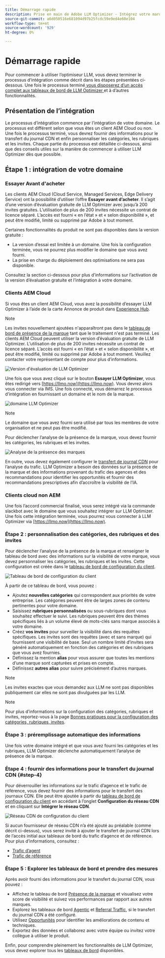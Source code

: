 ```yaml
---
title: Démarrage rapide
description: Prise en main de Adobe LLM Optimizer - Intégrez votre marque, déverrouillez les informations de visibilité de l’IA et explorez les tableaux de bord pour améliorer les performances des recherches.
source-git-commit: a6d050516e681094d97b25fcdc59e9ed4e60e104
workflow-type: tm+mt
source-wordcount: '929'
ht-degree: 0%

---
```



# Démarrage rapide

Pour commencer à utiliser l’optimiseur LLM, vous devez terminer le processus d’intégration comme décrit dans les étapes présentées ci-dessous. Une fois le processus terminé[&#x200B; vous disposerez d’un accès complet aux tableaux de bord de LLM Optimizer &#x200B;](/help/dashboards/dashboards-overview.md)et à d’autres fonctionnalités.

## Présentation de l’intégration

Le processus d’intégration commence par l’intégration de votre domaine. Le processus est différent selon que vous êtes un client AEM Cloud ou non. Une fois le processus terminé, vous devrez fournir des informations pour le transfert du journal CDN et enfin personnaliser les catégories, les rubriques et les invites. Chaque partie du processus est détaillée ci-dessous, ainsi que des conseils utiles sur la manière de commencer à utiliser LLM Optimizer dès que possible.

## Étape 1 : intégration de votre domaine

### Essayer Avant d&#39;acheter

Les clients AEM Cloud (Cloud Service, Managed Services, Edge Delivery Service) ont la possibilité d’utiliser l’offre **Essayer avant d’acheter**. Il s’agit d’une version d’évaluation gratuite de LLM Optimizer avec jusqu’à 200 invites gratuites. L’utilisation de plus de 200 invites nécessite un contrat de licence séparé. L’accès est fourni « en l’état » et « selon disponibilité », et peut être modifié, limité ou supprimé par Adobe à tout moment.

Certaines fonctionnalités du produit ne sont pas disponibles dans la version gratuite :

* La version d’essai est limitée à un domaine. Une fois la configuration terminée, vous ne pourrez plus modifier le domaine que vous avez fourni.
* La prise en charge du déploiement des optimisations ne sera pas disponible.

Consultez la section ci-dessous pour plus d’informations sur l’activation de la version d’évaluation gratuite et l’intégration à votre domaine.

### Clients AEM Cloud

Si vous êtes un client AEM Cloud, vous avez la possibilité d’essayer LLM Optimizer à l’aide de la carte Annonce de produit dans [Experience Hub](https://experienceleague.adobe.com/fr/docs/experience-manager-cloud-service/content/experience-hub/experience-hub).

>[!NOTE]
>Les invites nouvellement ajoutées n&#39;apparaîtront pas dans le [tableau de bord de présence de la marque](/help/dashboards/brand-presence.md) tant que le traitement n&#39;est pas terminé. Les clients AEM Cloud peuvent utiliser la version d’évaluation gratuite de LLM Optimizer. L’utilisation de plus de 200 invites nécessite un contrat de licence séparé. L’accès est fourni « en l’état » et « selon disponibilité », et peut être modifié, limité ou supprimé par Adobe à tout moment. Veuillez contacter votre représentant de compte pour plus d’informations.

![Version d&#39;évaluation de LLM Optimizer](/help/overview/assets/llm-trial.png)

Une fois que vous avez cliqué sur le bouton **Essayer LLM Optimizer**, vous êtes redirigé vers [https://llmo.now](https://llmo.now). Vous devrez alors vous connecter via IMS. Une fois connecté, vous démarrez le processus d’intégration en fournissant un domaine et le nom de la marque.

![domaine LLM Optimizer](/help/overview/assets/domain.png)

>[!NOTE]
>Le domaine que vous avez fourni sera utilisé par tous les membres de votre organisation et ne peut pas être modifié.

Pour déclencher l’analyse de la présence de la marque, vous devez fournir les catégories, les rubriques et les invites.

![Analyse de la présence des marques](/help/overview/assets/bp-analysis.png)

En outre, vous devez également configurer le [transfert de journal CDN](#step-4) pour l’analyse du trafic. LLM Optimizer a besoin des données sur la présence de la marque et des informations provenant du trafic des agences et des recommandations pour identifier les opportunités et fournir des recommandations prescriptives afin d’accroître la visibilité de l’IA.

### Clients cloud non AEM

Une fois l’accord commercial finalisé, vous serez intégré via la commande slackbot avec le domaine que vous souhaitez intégrer sur LLM Optimizer. Une fois cette intégration terminée, vous pourrez vous connecter à LLM Optimizer via [https://llmo.now](https://llmo.now).

### Étape 2 : personnalisation des catégories, des rubriques et des invites

Pour déclencher l’analyse de la présence de la marque et renseigner le tableau de bord avec des informations sur la visibilité de votre marque, vous devez personnaliser les catégories, les rubriques et les invites. Cette configuration est créée dans le [tableau de bord de configuration du client](/help/dashboards/customer-configuration.md).

![Tableau de bord de configuration du client](/help/overview/assets/prompt-creation.png)

À partir de ce tableau de bord, vous pouvez :

* Ajoutez **nouvelles catégories** qui correspondent aux priorités de votre entreprise. Les catégories peuvent être de larges zones de contenu pertinentes pour votre domaine.
* Saisissez **rubriques personnalisées** ou sous-rubriques dont vous souhaitez effectuer le suivi. Les rubriques peuvent être des thèmes spécifiques liés à un volume élevé de mots-clés sans marque associés à votre domaine.
* Créez **vos invites** pour surveiller la visibilité dans des requêtes spécifiques. Les invites sont des requêtes (avec et sans marque) qui fournissent une visibilité de base. Seul un nombre limité d’invites sera généré automatiquement en fonction des catégories et des rubriques que vous avez fournies.
* Définissez la mention **alias** pour vous assurer que toutes les mentions d’une marque sont capturées et prises en compte.
* Définissez **autres alias** pour suivre précisément d’autres marques.

>[!NOTE]
>Les invites exactes que vous demandez aux LLM ne sont pas disponibles publiquement car elles ne sont pas divulguées par les LLM.

>[!NOTE]
>
> Pour plus d’informations sur la configuration des catégories, rubriques et invites, reportez-vous à la page [Bonnes pratiques pour la configuration des catégories, rubriques, invites](/help/overview/best-practices-topics-prompts.md).

### Étape 3 : préremplissage automatique des informations

Une fois votre domaine intégré et que vous avez fourni les catégories et les rubriques, LLM Optimizer déclenche automatiquement l’analyse de présence de la marque.

### Étape 4 : fournir des informations pour le transfert du journal CDN {#step-4}

Pour déverrouiller les informations sur le trafic d’agence et le trafic de référence, vous devez fournir des informations pour le transfert des journaux CDN. Elle peut être ajoutée à partir du [tableau de bord de configuration du client](/help/dashboards/customer-configuration.md#cdn-configuration) en accédant à l’onglet **Configuration du réseau CDN** et en cliquant sur **Intégrer le réseau CDN**.

![Réseau CDN de configuration du client](/help/overview/assets/cc-cdn.png)

Si aucun fournisseur de réseau CDN n’a été ajouté au préalable (comme décrit ci-dessus), vous serez invité à ajouter le transfert de journal CDN lors de l’accès initial aux tableaux de bord du trafic d’agence et de référence. Pour plus d’informations, consultez :

* [Trafic d’agent](/help/dashboards/agentic-traffic.md#cdn-setup)
* [Trafic de référence](/help/dashboards/referral-traffic.md#setup#setup)

### Étape 5 : Explorer les tableaux de bord et prendre des mesures

Après avoir fourni des informations pour le transfert du journal CDN, vous pouvez :

* Affichez le tableau de bord [Présence de la marque](/help/dashboards/brand-presence.md) et visualisez votre score de visibilité et suivez vos performances par rapport aux autres marques.
* Explorez les tableaux de bord [Agentic](/help/dashboards/agentic-traffic.md) et [Referral Traffic](/help/dashboards/referral-traffic.md), si le transfert du journal CDN a été configuré.
* Utilisez [Opportunités](/help/dashboards/opportunities.md) pour identifier les améliorations de contenu et techniques.
* Exportez des données et collaborez avec votre équipe ou invitez votre collègue à utiliser le produit.

Enfin, pour comprendre pleinement les fonctionnalités de LLM Optimizer, vous devez explorer tous les [tableaux de bord](/help/dashboards/dashboards-overview.md) disponibles.
